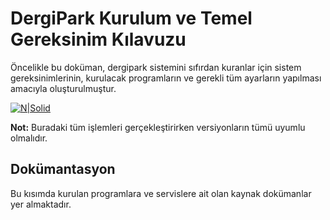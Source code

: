 # DergiPark Kurulum ve Temel Gereksinim Kılavuzu

Öncelikle bu doküman, dergipark sistemini sıfırdan kuranlar için sistem gereksinimlerinin, kurulacak programların ve gerekli tüm ayarların yapılması amacıyla oluşturulmuştur.

[![N|Solid](https://www.ankarateknokent.com/wp-content/uploads/2019/07/Yonca-Teknoloji-Logo.png)](https://nodesource.com/products/nsolid)

**Not:** Buradaki tüm işlemleri gerçekleştirirken versiyonların tümü uyumlu olmalıdır.
## Dokümantasyon
Bu kısımda kurulan programlara ve servislere ait olan kaynak dokümanlar yer almaktadır.
